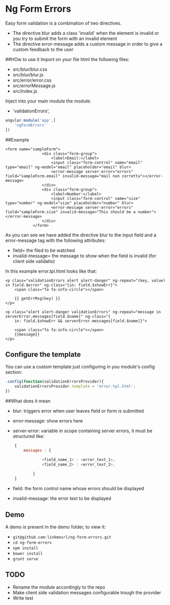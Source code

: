 # Ng Form Errors
Easy form validation is a combination of two directives.

* The directive blur adds a class 'invalid' when the element is invalid or you try to submit the form with an invalid element 
* The directive error-message adds a custom message in order to give a custom feedback to the user

##HOw to use it
Import on your file html the following files:
* src/blur/blur.css
* src/blur/blur.js
* src/error/error.css
* src/errorMessage.js
* src/index.js

Inject into your main module the module:
* 'validationErrors',

```javascript
angular.module('app',[
    'ngFormErrors'
])
```


##Example

```         
<form name="sampleForm">
                <div class="form-group">
                    <label>Email:</label>
                    <input class="form-control" name="email" type="email" ng-model="email" placeholder="email" blur>
                    <error-message server-error="errors" field="sampleForm.email" invalid-message="mail non corretta"></error-message> 
                </div>
                <div class="form-group">
                    <label>Number:</label>
                    <input class="form-control" name="size" type="number" ng-model="size" placeholder="number" blur>
                    <error-message server-error="errors" field="sampleForm.size" invalid-message="This should be a number"></error-message>
                </div>
            </form>
```

As you can see we have added the directive blur to the input field and a error-message tag with the following attributes:
* field= the filed to be watched
* invalid-message= the message to show when the field is invalid (for client side validatio)

In this example error.tpl.html looks like that:

```
<p class="validationErrors alert alert-danger" ng-repeat="(key, value) in field.$error" ng-class="{in: field.$showErr}">
    <span class="fa fa-info-circle"></span>

    {{ getErrMsg(key) }}
</p>

<p class="alert alert-danger validationErrors" ng-repeat="message in serverError.messages[field.$name]" ng-class="{
	in: field.$showErr && serverError.messages[field.$name]}">

    <span class="fa fa-info-circle"></span>
    {{message}}
</p>
```
## Configure the template

You can use a custom template just configuring in you module's config section:

```javascript
.config(function(validationErrorsProvider){
    validationErrorsProvider.template = 'error.tpl.html';
})
```

##What does it mean

* blur: triggers error when user leaves field or form is submitted

* error-message: show errors here

* server-error: variable in scope containing server errors, it must be structured like:

```javascript
    {
        messages : {

                <field_name_1> : <error_text_1>,
                <field_name_2> : <error_text_2>,
                
            }
    }
```

* field: the form control name whose errors should be displayed

* invalid-message: the error text to be displayed

## Demo

A demo is present in the demo folder, to view it:

- `git@github.com:linkmesrl/ng-form-errors.git`
- `cd ng-form-errors`
- `npm install`
- `bower install`
- `grunt serve`

## TODO

- Rename the module accordingly to the repo
- Make client side validation messages configurable trough the provider
- Write test
